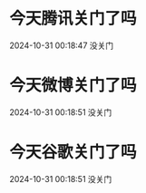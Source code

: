 # 今天腾讯关门了吗

2024-10-31 00:18:47 没关门

# 今天微博关门了吗

2024-10-31 00:18:51 没关门

# 今天谷歌关门了吗

2024-10-31 00:18:51 没关门

